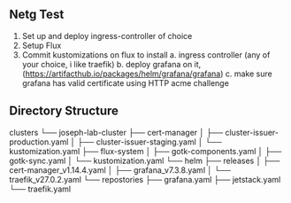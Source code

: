 ## Netg Test
1. Set up and deploy ingress-controller of choice
2. Setup Flux
3. Commit kustomizations on flux to install
    a. ingress controller (any of your choice, i like traefik)
    b. deploy grafana on it, (https://artifacthub.io/packages/helm/grafana/grafana)
    c. make sure grafana has valid certificate using HTTP acme challenge

## Directory Structure
clusters
    └── joseph-lab-cluster
        ├── cert-manager
        │   ├── cluster-issuer-production.yaml
        │   ├── cluster-issuer-staging.yaml
        │   └── kustomization.yaml
        ├── flux-system
        │   ├── gotk-components.yaml
        │   ├── gotk-sync.yaml
        │   └── kustomization.yaml
        └── helm
            ├── releases
            │   ├── cert-manager_v1.14.4.yaml
            │   ├── grafana_v7.3.8.yaml
            │   └── traefik_v27.0.2.yaml
            └── repostories
                ├── grafana.yaml
                ├── jetstack.yaml
                └── traefik.yaml
